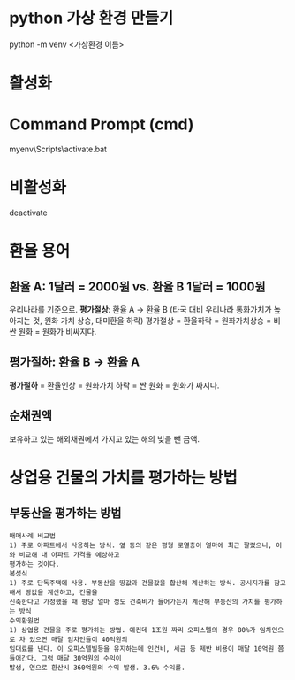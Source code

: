 # python 가상 환경 만들기
python -m venv <가상환경 이름>
# 활성화
# Command Prompt (cmd)
myenv\Scripts\activate.bat
# 비활성화
deactivate

# 환율 용어
## 환율 A: 1달러 = 2000원 vs. 환율 B 1달러 = 1000원
우리나라를 기준으로.
**평가절상**: 환율 A -> 환율 B (타국 대비 우리나라 통화가치가 높아지는 것, 원화 가치 상승, 대미환율 하락)
평가절상 = 환율하락 = 원화가치상승 = 비싼 원화 = 원화가 비싸지다.

## 평가절하: 환율 B -> 환율 A
**평가절하** = 환율인상 = 원화가치 하락 = 싼 원화 = 원화가 싸지다.

## 순채권액
보유하고 있는 해외채권에서 가지고 있는 해의 빚을 뺀 금액. 

# 상업용 건물의 가치를 평가하는 방법
## 부동산을 평가하는 방법
    매매사례 비교법
    1) 주로 아파트에서 사용하는 방식. 옆 동의 같은 평형 로열층이 얼마에 최근 팔렸으니, 이와 비교해 내 아파트 가격을 예상하고
    평가하는 것이다.
    복성식
    1) 주로 단독주택에 사용. 부동산을 땅값과 건물값을 합산해 계산하는 방식. 공시지가를 참고해서 땅값을 계산하고, 건물을
    신축한다고 가정했을 때 평당 얼마 정도 건축비가 들어가는지 계산해 부동산의 가치를 평가하는 방식
    수익환원법
    1) 상업용 건물을 주로 평가하는 방법. 예컨데 1조원 짜리 오피스텔의 경우 80%가 임차인으로 차 있으면 매달 임차인들이 40억원의
    임대료를 낸다. 이 오피스텔빌등을 유지하는데 인건비, 세금 등 제반 비용이 매달 10억원 쯤 들어간다. 그럼 매달 30억원의 수익이
    발생, 연으로 환산시 360억원의 수익 발생. 3.6% 수익률.

